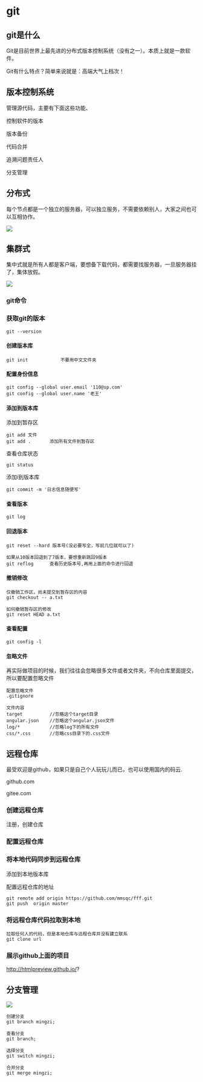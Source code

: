 # git

## git是什么

Git是目前世界上最先进的分布式版本控制系统（没有之一）。本质上就是一款软件。

Git有什么特点？简单来说就是：高端大气上档次！

## 版本控制系统

管理源代码，主要有下面这些功能、

控制软件的版本

版本备份

代码合并

追溯问题责任人

分支管理

## 分布式

每个节点都是一个独立的服务器，可以独立服务，不需要依赖别人，大家之间也可以互相协作。



![](\mdimg\12.png)

## 集群式

集中式就是所有人都是客户端，要想备下载代码，都需要找服务器，一旦服务器挂了，集体放假。

![](mdimg\11.png)

### git命令

### 获取git的版本

```
git --version
```



#### 创建版本库

```
git init			不要用中文文件夹
```

#### 配置身份信息

```
git config --global user.email '110@sp.com'
git config --global user.name '老王'
```

#### 添加到版本库

添加到暂存区

```
git add 文件
git add .		添加所有文件到暂存区
```

查看仓库状态

```
git status
```

添加i到版本库

```
git commit -m '日志信息随便写'
```

#### 查看版本

```
git log
```

#### 回退版本

```
git reset --hard 版本号(没必要写全，写前几位就可以了)

如果从10版本回退到了7版本，要想重新跳回9版本
git reflog		查看历史版本号,再用上面的命令进行回退
```

#### 撤销修改

```
仅撤销工作区，尚未提交到暂存区的内容
git checkout -- a.txt

如何撤销暂存区的修改
git reset HEAD a.txt
```

#### 查看配置

```
git config -l
```

#### 忽略文件

再实际做项目的时候，我们往往会忽略很多文件或者文件夹，不向仓库里面提交，所以要配置忽略文件

```
配置忽略文件  
.gitignore

文件内容
target          //忽略这个target目录
angular.json    //忽略这个angular.json文件
log/*           //忽略log下的所有文件
css/*.css       //忽略css目录下的.css文件
```

## 远程仓库

最受欢迎是github，如果只是自己个人玩玩儿而已，也可以使用国内的码云.

github.com

gitee.com

### 创建远程仓库

注册，创建仓库

### 配置远程仓库



### 将本地代码同步到远程仓库

添加到本地版本库

配置远程仓库的地址

```
git remote add origin https://github.com/mmsqc/fff.git
git push  origin master
```

### 将远程仓库代码拉取到本地

```
拉取任何人的代码，但是本地仓库与远程仓库并没有建立联系
git clone url
```

### 展示github上面的项目

 http://htmlpreview.github.io/? 

## 分支管理

![](C:\Users\root\Documents\共享目录\代码\md\mdimg\13.png)

```
创建分支
git branch mingzi;

查看分支
git branch;

选择分支
git switch mingzi;

合并分支
git merge mingzi;
```